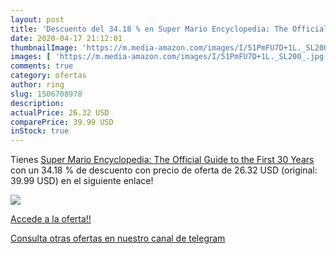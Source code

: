 ```yaml
---
layout: post
title: 'Descuento del 34.18 % en Super Mario Encyclopedia: The Official G'
date: 2020-04-17 21:12:01
thumbnailImage: 'https://m.media-amazon.com/images/I/51PmFU7D+1L._SL200_.jpg'
images: [ 'https://m.media-amazon.com/images/I/51PmFU7D+1L._SL200_.jpg' ]
comments: true
category: ofertas
author: ring
slug: 1506708978
description:
actualPrice: 26.32 USD
comparePrice: 39.99 USD
inStock: true
---
```


Tienes [Super Mario Encyclopedia: The Official Guide to the First 30 Years](https://www.amazon.com/dp/1506708978/?tag=redken08-20) con un 34.18 % de descuento con precio de oferta de 26.32 USD (original: 39.99 USD) en el siguiente enlace!

[![](https://m.media-amazon.com/images/I/51PmFU7D+1L._SL200_.jpg)](https://www.amazon.com/dp/1506708978/?tag=redken08-20)

[Accede a la oferta!!](https://www.amazon.com/dp/1506708978/?tag=redken08-20)

[Consulta otras ofertas en nuestro canal de telegram](https://t.me/s/ofertas25)
